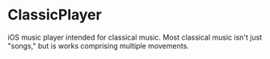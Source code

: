 #  ClassicPlayer
iOS music player intended for classical music.
Most classical music isn't just "songs," but is works comprising multiple movements.
